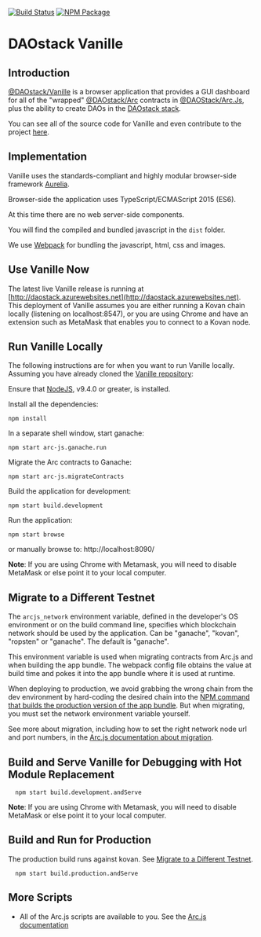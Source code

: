 [![Build Status](https://api.travis-ci.org/daostack/vanille.svg?branch=master)](https://travis-ci.org/daostack/vanille)
[![NPM Package](https://img.shields.io/npm/v/@daostack/vanille.svg?style=flat-square)](https://www.npmjs.org/package/@daostack/vanille)

# DAOstack Vanille

## Introduction

[@DAOstack/Vanille](https://github.com/daostack/vanille) is a browser application that provides a GUI dashboard for all of the "wrapped" [@DAOstack/Arc](https://github.com/daostack/arc.js) contracts in [@DAOStack/Arc.Js](https://github.com/daostack/arc.js), plus the ability to create DAOs in the [DAOstack stack](https://daostack.io).

You can see all of the source code for Vanille and even contribute to the project [here](https://github.com/daostack/vanille).

## Implementation
Vanille uses the standards-compliant and highly modular browser-side framework [Aurelia](http://aurelia.io).

Browser-side the application uses TypeScript/ECMAScript 2015 (ES6).

At this time there are no web server-side components.

You will find the compiled and bundled javascript in the `dist` folder.

We use [Webpack](https://webpack.js.org/) for bundling the javascript, html, css and images.

## Use Vanille Now

The latest live Vanille release is running at [http://daostack.azurewebsites.net](http://daostack.azurewebsites.net). This deployment of Vanille assumes you are either running a Kovan chain locally (listening on localhost:8547), or you are using Chrome and have an extension such as MetaMask that enables you to connect to a Kovan node.

## Run Vanille Locally

The following instructions are for when you want to run Vanille locally.  Assuming you have already cloned the [Vanille repository](https://github.com/daostack/vanille):

Ensure that [NodeJS](https://nodejs.org/), v9.4.0 or greater, is installed.

Install all the dependencies:

```shell
npm install
```

In a separate shell window, start ganache:

```script
npm start arc-js.ganache.run
```

Migrate the Arc contracts to Ganache:

```script
npm start arc-js.migrateContracts
```

Build the application for development:

```script
npm start build.development
```

Run the application:

```shell
npm start browse
```

or manually browse to: http://localhost:8090/

**Note**: If you are using Chrome with Metamask, you will need to disable MetaMask or else point it to your local computer.

<a name="whichChain"></a>
## Migrate to a Different Testnet

The `arcjs_network` environment variable, defined in the developer's OS environment or on the build command line, specifies which blockchain network should be used by the application. Can be "ganache", "kovan", "ropsten" or "ganache".  The default is "ganache".

This environment variable is used when migrating contracts from Arc.js and when building the app bundle. The webpack config file obtains the value at build time and pokes it into the app bundle where it is used at runtime.

When deploying to production, we avoid grabbing the wrong chain from the dev environment by hard-coding the desired chain into the [NPM command that builds the production version of the app bundle](README#production).  But when migrating, you must set the network environment variable yourself.

See more about migration, including how to set the right network node url and port numbers, in the [Arc.js documentation about migration](https://daostack.github.io/arc.js/Migration/).

## Build and Serve Vanille for Debugging with Hot Module Replacement

```shell
  npm start build.development.andServe
```

**Note**: If you are using Chrome with Metamask, you will need to disable MetaMask or else point it to your local computer.

<a name="production"></a>
## Build and Run for Production

The production build runs against kovan. See [Migrate to a Different Testnet](README#whichChain).

```shell
  npm start build.production.andServe
```

## More Scripts

- All of the Arc.js scripts are available to you. See the [Arc.js documentation](https://daostack.github.io/arc.js/Scripts)
